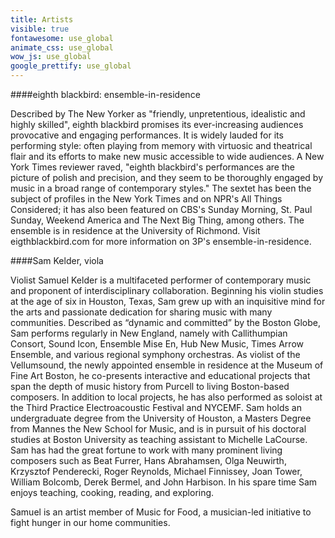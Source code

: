 ```yaml
---
title: Artists
visible: true
fontawesome: use_global
animate_css: use_global
wow_js: use_global
google_prettify: use_global
---
```


####eighth blackbird: ensemble-in-residence

Described by The New Yorker as "friendly, unpretentious, idealistic and highly skilled", eighth blackbird promises its ever-increasing audiences provocative and engaging performances. It is widely lauded for its performing style: often playing from memory with virtuosic and theatrical flair and its efforts to make new music accessible to wide audiences. A New York Times reviewer raved, "eighth blackbird's performances are the picture of polish and precision, and they seem to be thoroughly engaged by music in a broad range of contemporary styles." The sextet has been the subject of profiles in the New York Times and on NPR's All Things Considered; it has also been featured on CBS's Sunday Morning, St. Paul Sunday, Weekend America and The Next Big Thing, among others. The ensemble is in residence at the University of Richmond. Visit eigthblackbird.com for more information on 3P's ensemble-in-residence. 

####Sam Kelder, viola

Violist Samuel Kelder is a multifaceted performer of contemporary music and proponent of interdisciplinary collaboration. Beginning his violin studies at the age of six in Houston, Texas, Sam grew up with an inquisitive mind for the arts and passionate dedication for sharing music with many communities. Described as “dynamic and committed” by the Boston Globe, Sam performs regularly in New England, namely with Callithumpian Consort, Sound Icon, Ensemble Mise En, Hub New Music, Times Arrow Ensemble, and various regional symphony orchestras. As violist of the Vellumsound, the newly appointed ensemble in residence at the Museum of Fine Art Boston, he co-presents interactive and educational projects that span the depth of music history from Purcell to living Boston-based composers. In addition to local projects, he has also performed as soloist at the Third Practice Electroacoustic Festival and NYCEMF. Sam holds an undergraduate degree from the University of Houston, a Masters Degree from Mannes the New School for Music, and is in pursuit of his doctoral studies at Boston University as teaching assistant to Michelle LaCourse. Sam has had the great fortune to work with many prominent living composers such as Beat Furrer, Hans Abrahamsen, Olga Neuwirth, Krzysztof Penderecki, Roger Reynolds, Michael Finnissey, Joan Tower, William Bolcomb, Derek Bermel, and John Harbison. In his spare time Sam enjoys teaching, cooking, reading, and exploring.

Samuel is an artist member of Music for Food, a musician-led initiative to fight hunger in our home communities.